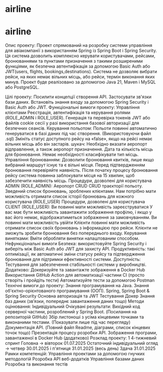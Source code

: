 # airline
# airline
Опис проекту:
Проект спрямований на розробку системи управління для авіакомпанії з використанням Spring із Spring Boot і Spring Security. Ця система дозволить комплексно керувати користувачами, рейсами, бронюваннями та пунктами призначення з такими розширеними функціями, як безпечна автентифікація за допомогою Basic Auth або JWT(users, flights, bookings,destinations). Система не дозволяє вибрати рейси, на яких немає вільних місць, або рейси, термін виконання яких минув. Проект буде реалізовано за допомогою Java 21, Maven і MySQL або PostgreSQL.

Цілі проекту:
Посилити концепції створення API.
Застосувати зв'язки бази даних.
Встановіть знання входу за допомогою Spring Security і Basic Auth або JWT.
Функціональні вимоги проекту:
Управління клієнтами
Реєстрація, автентифікація та керування ролями (ROLE_ADMIN і ROLE_USER).
Генерація та перевірка токенів JWT або файлів cookie сесії у разі використання базової авторизації для безпечних сеансів.
Керування польотом:
Польоти повинні автоматично генеруватися в базі даних під час створення. (Використовуючи файл .sql)
Змініть статус доступного рейсу на «false», якщо на рейсі немає вільних місць або він застарів.
шукач:
Необхідно вказати аеропорт відправлення, а також аеропорт призначення. Дата та кількість місць для бронювання. Немає необхідності класифікувати тип місць.
Управління бронюванням:
Дозволити бронювання квитків, лише якщо вибраний маршрут існує та є вільні місця.
Перед підтвердженням бронювання перевіряйте наявність.
Після початку процесу бронювання рейсу система повинна заблокувати місця на 15 хвилин, щоб забезпечити наявність місць.
Процедури, дозволені для користувача ADMIN (ROLE_ADMIN):
Аеропорт CRUD
CRUD траєкторії польоту.
Зведений список бронювань, зроблених клієнтами.
Нам потрібно мати можливість отримати список історії бронювань для кожного користувача (ROLE_USER)
Процедури, дозволені для користувача CLIENT (ROLE_USER):
Ви повинні мати можливість зареєструватися
У вас має бути можливість завантажити зображення профілю, і якщо у вас його немає, відображатиметься зображення за замовчуванням.
Ви повинні мати можливість увійти
Клієнти повинні мати можливість отримати список своїх бронювань з інформацією про рейси.
Клієнти не зможуть зробити бронювання без попереднього входу.
Керування винятками:
Вміти обробляти винятки налаштованим способом.
 Нефункціональні вимоги
Безпека: використовуйте Spring Security і виберіть між Basic Auth або JWT для захисту API.
Продуктивність: такі оптимізації, як автоматичні зміни статусу рейсу та підтвердження бронювання для підтримки ефективності системи.
Доступність: Тестування для забезпечення стабільності системи у виробництві.
Додатково:
Докеризуйте та завантажте зображення в Docker Hub
Використання GitHub Action для автоматизації частини CI (просто створіть і пройдіть тести)
Автоматизуйте тести за допомогою Postman
Технічні вимоги до проекту:
Знання програмування на Java.
Знання об'єктно-орієнтованого програмування (ООП).
Spring, Spring Boot & Spring Security
Основна авторизація та JWT
Тестування
Докер
Знання баз даних (зв’язки, попереднє завантаження даних тощо)
Методи оцінювання:
Індивідуальний
Очікувані результати:
Вихідний код серверної частини, розроблений у Spring Boot. (Посилання на репозиторій GitHub)
Збір листоноші з усіма кінцевими точками та виконаними тестами. (Показувати лише під час перегляду)
Документація API. (Повний файл Readme, діаграми, список кінцевих точок тощо)
Презентація процесу розробки API.
Зображення програми, завантаженої в Docker Hub (додатково)
Розклад проекту:
1 4-тижневий спринт
Головна -> вівторок 01.07.2025
Остаточний індивідуальний огляд -> четвер 30.01.2025 і п'ятниця 31.01.2025 (весь день)
Здача 31.01.2025
Рамки компетенцій:
Управління проектами за допомогою гнучких методологій
Розробка API веб-додатків
Управління базами даних
Розробка та виконання тестів
